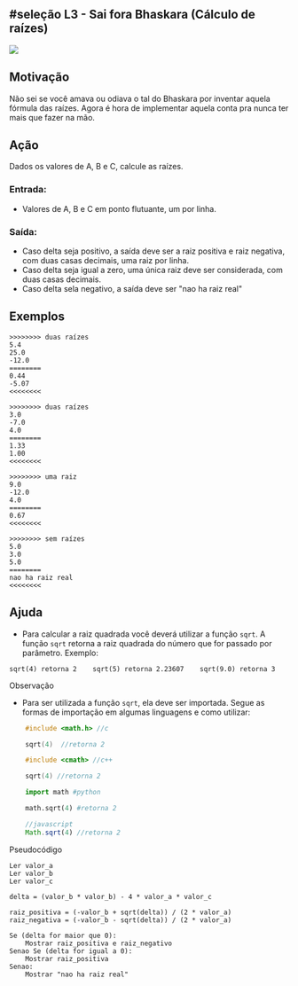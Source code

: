## #seleção L3 - Sai fora Bhaskara (Cálculo de raízes)


![](https://raw.githubusercontent.com/qxcodefup/arcade/master/base/001/__capa.jpg)

## Motivação

Não sei se você amava ou odiava o tal do Bhaskara por inventar aquela fórmula das raízes. Agora é hora de implementar aquela conta pra nunca ter mais que fazer na mão.

## Ação

Dados os valores de A, B e C, calcule as raízes.

### Entrada:
- Valores de A, B e C em ponto flutuante, um por linha.

### Saída:
- Caso delta seja positivo, a saída deve ser a raiz positiva e raiz negativa, com duas casas decimais, uma raiz por linha.
- Caso delta seja igual a zero, uma única raiz deve ser considerada, com duas casas decimais.
- Caso delta sela negativo, a saída deve ser "nao ha raiz real"

## Exemplos

```
>>>>>>>> duas raízes
5.4
25.0
-12.0
========
0.44
-5.07
<<<<<<<<

>>>>>>>> duas raízes
3.0
-7.0
4.0
========
1.33
1.00
<<<<<<<<

>>>>>>>> uma raiz
9.0
-12.0
4.0
========
0.67
<<<<<<<<

>>>>>>>> sem raízes
5.0
3.0
5.0
========
nao ha raiz real
<<<<<<<<
```

## Ajuda

* Para calcular a raiz quadrada você deverá utilizar a função `sqrt`. A função `sqrt` retorna a raiz quadrada do número que for passado por parâmetro. Exemplo:
  
```
sqrt(4) retorna 2    sqrt(5) retorna 2.23607    sqrt(9.0) retorna 3    
```

Observação

* Para ser utilizada a função `sqrt`, ela deve ser importada. Segue as formas de importação em algumas linguagens e como utilizar:

``` c
    #include <math.h> //c

    sqrt(4)  //retorna 2
```
``` c++
    #include <cmath> //c++

    sqrt(4) //retorna 2 
```
``` python
    import math #python

    math.sqrt(4) #retorna 2 
```
``` javascript
    //javascript
    Math.sqrt(4) //retorna 2 
```

Pseudocódigo
```
Ler valor_a
Ler valor_b
Ler valor_c

delta = (valor_b * valor_b) - 4 * valor_a * valor_c

raiz_positiva = (-valor_b + sqrt(delta)) / (2 * valor_a)
raiz_negativa = (-valor_b - sqrt(delta)) / (2 * valor_a)

Se (delta for maior que 0):
    Mostrar raiz_positiva e raiz_negativo
Senao Se (delta for igual a 0):
    Mostrar raiz_positiva
Senao:
    Mostrar "nao ha raiz real"
```
